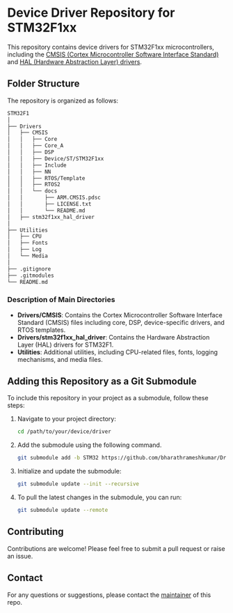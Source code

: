 
# Device Driver Repository for STM32F1xx

This repository contains device drivers for STM32F1xx microcontrollers, including the [CMSIS (Cortex Microcontroller Software Interface Standard)](https://github.com/STMicroelectronics/cmsis_device_f1) and [HAL (Hardware Abstraction Layer) drivers](https://github.com/STMicroelectronics/stm32f1xx_hal_driver).

## Folder Structure

The repository is organized as follows:

```markdown
STM32F1
│
├── Drivers
│   ├── CMSIS
│   │   ├── Core
│   │   ├── Core_A
│   │   ├── DSP
│   │   ├── Device/ST/STM32F1xx
│   │   ├── Include
│   │   ├── NN
│   │   ├── RTOS/Template
│   │   ├── RTOS2
│   │   └── docs
│   │       ├── ARM.CMSIS.pdsc
│   │       ├── LICENSE.txt
│   │       └── README.md
│   ├── stm32f1xx_hal_driver
│
├── Utilities
│   ├── CPU
│   ├── Fonts
│   ├── Log
│   └── Media
│
├── .gitignore
├── .gitmodules
└── README.md

```

### Description of Main Directories

- **Drivers/CMSIS**: Contains the Cortex Microcontroller Software Interface Standard (CMSIS) files including core, DSP, device-specific drivers, and RTOS templates.
- **Drivers/stm32f1xx_hal_driver**: Contains the Hardware Abstraction Layer (HAL) drivers for STM32F1.
- **Utilities**: Additional utilities, including CPU-related files, fonts, logging mechanisms, and media files.

## Adding this Repository as a Git Submodule

To include this repository in your project as a submodule, follow these steps:

1. Navigate to your project directory:

   ```bash
   cd /path/to/your/device/driver
   ```

2. Add the submodule using the following command.

   ```bash
   git submodule add -b STM32 https://github.com/bharathrameshkumar/Drivers.git STM32F1
   ```

3. Initialize and update the submodule:

   ```bash
   git submodule update --init --recursive
   ```

4. To pull the latest changes in the submodule, you can run:

   ```bash
   git submodule update --remote
   ```

## Contributing

Contributions are welcome! Please feel free to submit a pull request or raise an issue.

## Contact

For any questions or suggestions, please contact the [maintainer](https://github.com/bharathrameshkumar) of this repo.
